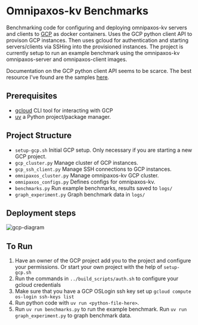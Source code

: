 # Omnipaxos-kv Benchmarks
Benchmarking code for configuring and deploying omnipaxos-kv servers and clients to [GCP](https://cloud.google.com) as docker containers. Uses the GCP python client API to provison GCP instances. Then uses gcloud for authentication and starting servers/clients via SSHing into the provisioned instances. The project is currently setup to run an example benchmark using the omnipaxos-kv omnipaxos-server and omnipaxos-client images.

Documentation on the GCP python client API seems to be scarce. The best resource I've found are the samples [here](https://github.com/GoogleCloudPlatform/python-docs-samples/tree/main/compute).
## Prerequisites
 - [gcloud](https://cloud.google.com/sdk/gcloud) CLI tool for interacting with GCP
 - [uv](https://docs.astral.sh/uv/) a Python project/package manager.
## Project Structure
 - `setup-gcp.sh` Initial GCP setup. Only necessary if you are starting a new GCP project.
 - `gcp_cluster.py` Manage cluster of GCP instances.
 - `gcp_ssh_client.py` Manage SSH connections to GCP instances.
 - `omnipaxos_cluster.py` Manage omnipaxos-kv GCP cluster.
 - `omnipaxos_configs.py` Defines configs for omnipaxos-kv.
 - `benchmarks.py` Run example benchmarks, results saved to `logs/`
 - `graph_experiment.py` Graph benchmark data in `logs/`
## Deployment steps
![gcp-diagram](https://github.com/user-attachments/assets/7dcea25f-f2f5-44a9-a15e-7c18a7e5f517)

## To Run
 1. Have an owner of the GCP project add you to the project and configure your permissions. Or start your own project with the help of `setup-gcp.sh`
 2. Run the commands in `../build_scripts/auth.sh` to configure your gcloud credentials
 3. Make sure that you have a GCP OSLogin ssh key set up `gcloud compute os-login ssh-keys list`
 4. Run python code with `uv run <python-file-here>`.
 5. Run `uv run benchmarks.py` to run the example benchmark. Run `uv run graph_experiment.py` to graph benchmark data.

